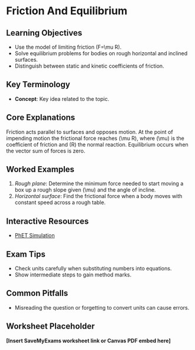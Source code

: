 # Friction And Equilibrium

## Learning Objectives
- Use the model of limiting friction \(F=\mu R\).
- Solve equilibrium problems for bodies on rough horizontal and inclined surfaces.
- Distinguish between static and kinetic coefficients of friction.

## Key Terminology
- **Concept**: Key idea related to the topic.

## Core Explanations
Friction acts parallel to surfaces and opposes motion.  At the point of impending motion the frictional force reaches \(\mu R\), where \(\mu\) is the coefficient of friction and \(R\) the normal reaction.  Equilibrium occurs when the vector sum of forces is zero.

## Worked Examples
1. *Rough plane*: Determine the minimum force needed to start moving a box up a rough slope given \(\mu\) and the angle of incline.
2. *Horizontal surface*: Find the frictional force when a body moves with constant speed across a rough table.

## Interactive Resources
- [PhET Simulation](https://phet.colorado.edu/)

## Exam Tips
- Check units carefully when substituting numbers into equations.
- Show intermediate steps to gain method marks.

## Common Pitfalls
- Misreading the question or forgetting to convert units can cause errors.

## Worksheet Placeholder
**[Insert SaveMyExams worksheet link or Canvas PDF embed here]**
